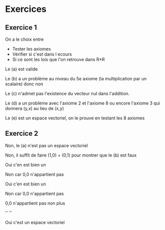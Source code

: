 # Exercices 



## Exercice 1

On a le choix entre 

* Tester les axiomes
* Vérifier si c'est dans l ecours
* Si ce sont les lois que l'on retrouve dans R*R

Le (a) est valide

Le (b) a un problème au niveau du 5e axiome (la multiplication par un scalaire) donc non

Le (c) n'admet pas l'existence du vecteur nul dans l'addition.

Le (d) a un problème avec l'axiome 2 et l'axiome 8 ou encore l'axiome 3 qui donnera (y,x) au lieu de (x,y)

Le (e) est un espace vectoriel, on le prouve en testant les 8 axiomes



## Exercice 2

Non, le (a) n'est pas un espace vectoriel

Non, il suffit de faire (1,0) + (0,1) pour montrer que le (b) est faux

Oui c'en est bien un

Non car 0,0 n'appartient pas

Oui c'en est bien un

Non car 0,0 n'appartient pas

0,0 n'appartient pas non plus

'' ''

Oui c'est un espace vectoriel